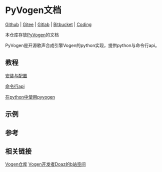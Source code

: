 # PyVogen文档
[Github](https://github.com/oxygen-dioxide/pyvogen-docs) | 
[Gitee](https://gitee.com/oxygendioxide/pyvogen-docs) | 
[Gitlab](https://gitlab.com/oxygen-dioxide/pyvogen-docs) | 
[Bitbucket](https://bitbucket.org/oxygendioxide/pyvogen-docs/src/main/) | 
[Coding](https://oxygen-dioxide.coding.net/public/1/pyvogen-docs/git/files)

本仓库存放[PyVogen](https://github.com/oxygen-dioxide/vogen)的文档

PyVogen是开源歌声合成引擎Vogen的python实现，提供python与命令行api。
## 教程
[安装与配置](安装与配置.md)

[命令行api](命令行.md)

[在python中使用pyvogen](使用pyvogen.ipynb)
## 示例

## 参考
## 相关链接
[Vogen仓库](https://github.com/aqtq314/Vogen.Client)
[Vogen开发者Doaz的b站空间](https://space.bilibili.com/169955)